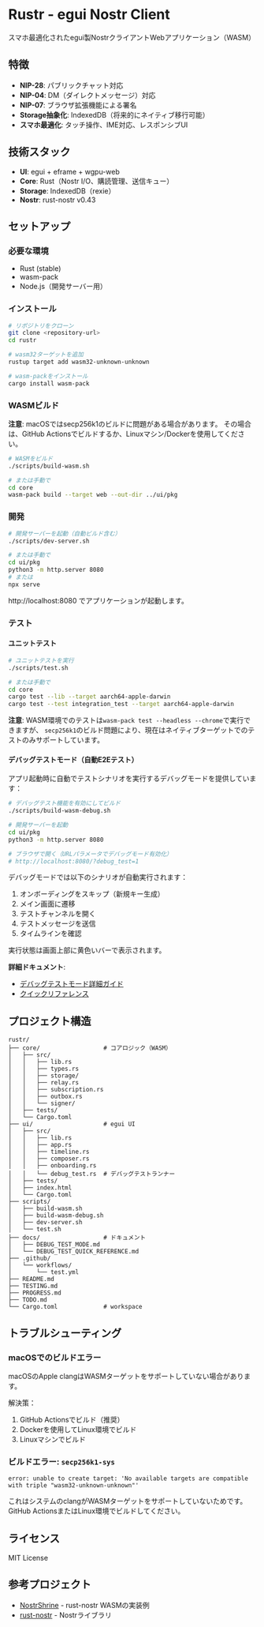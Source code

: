 # Rustr - egui Nostr Client

スマホ最適化されたegui製NostrクライアントWebアプリケーション（WASM）

## 特徴

- **NIP-28**: パブリックチャット対応
- **NIP-04**: DM（ダイレクトメッセージ）対応
- **NIP-07**: ブラウザ拡張機能による署名
- **Storage抽象化**: IndexedDB（将来的にネイティブ移行可能）
- **スマホ最適化**: タッチ操作、IME対応、レスポンシブUI

## 技術スタック

- **UI**: egui + eframe + wgpu-web
- **Core**: Rust（Nostr I/O、購読管理、送信キュー）
- **Storage**: IndexedDB（rexie）
- **Nostr**: rust-nostr v0.43

## セットアップ

### 必要な環境

- Rust (stable)
- wasm-pack
- Node.js（開発サーバー用）

### インストール

```bash
# リポジトリをクローン
git clone <repository-url>
cd rustr

# wasm32ターゲットを追加
rustup target add wasm32-unknown-unknown

# wasm-packをインストール
cargo install wasm-pack
```

### WASMビルド

**注意**: macOSではsecp256k1のビルドに問題がある場合があります。
その場合は、GitHub Actionsでビルドするか、Linuxマシン/Dockerを使用してください。

```bash
# WASMをビルド
./scripts/build-wasm.sh

# または手動で
cd core
wasm-pack build --target web --out-dir ../ui/pkg
```

### 開発

```bash
# 開発サーバーを起動（自動ビルド含む）
./scripts/dev-server.sh

# または手動で
cd ui/pkg
python3 -m http.server 8080
# または
npx serve
```

http://localhost:8080 でアプリケーションが起動します。

### テスト

#### ユニットテスト

```bash
# ユニットテストを実行
./scripts/test.sh

# または手動で
cd core
cargo test --lib --target aarch64-apple-darwin
cargo test --test integration_test --target aarch64-apple-darwin
```

**注意**: WASM環境でのテストは`wasm-pack test --headless --chrome`で実行できますが、
`secp256k1`のビルド問題により、現在はネイティブターゲットでのテストのみサポートしています。

#### デバッグテストモード（自動E2Eテスト）

アプリ起動時に自動でテストシナリオを実行するデバッグモードを提供しています：

```bash
# デバッグテスト機能を有効にしてビルド
./scripts/build-wasm-debug.sh

# 開発サーバーを起動
cd ui/pkg
python3 -m http.server 8080

# ブラウザで開く（URLパラメータでデバッグモード有効化）
# http://localhost:8080/?debug_test=1
```

デバッグモードでは以下のシナリオが自動実行されます：
1. オンボーディングをスキップ（新規キー生成）
2. メイン画面に遷移
3. テストチャンネルを開く
4. テストメッセージを送信
5. タイムラインを確認

実行状態は画面上部に黄色いバーで表示されます。

**詳細ドキュメント**:
- [デバッグテストモード詳細ガイド](docs/DEBUG_TEST_MODE.md)
- [クイックリファレンス](docs/DEBUG_TEST_QUICK_REFERENCE.md)

## プロジェクト構造

```
rustr/
├── core/                  # コアロジック（WASM）
│   ├── src/
│   │   ├── lib.rs
│   │   ├── types.rs
│   │   ├── storage/
│   │   ├── relay.rs
│   │   ├── subscription.rs
│   │   ├── outbox.rs
│   │   └── signer/
│   ├── tests/
│   └── Cargo.toml
├── ui/                    # egui UI
│   ├── src/
│   │   ├── lib.rs
│   │   ├── app.rs
│   │   ├── timeline.rs
│   │   ├── composer.rs
│   │   ├── onboarding.rs
│   │   └── debug_test.rs  # デバッグテストランナー
│   ├── tests/
│   ├── index.html
│   └── Cargo.toml
├── scripts/
│   ├── build-wasm.sh
│   ├── build-wasm-debug.sh
│   ├── dev-server.sh
│   └── test.sh
├── docs/                  # ドキュメント
│   ├── DEBUG_TEST_MODE.md
│   └── DEBUG_TEST_QUICK_REFERENCE.md
├── .github/
│   └── workflows/
│       └── test.yml
├── README.md
├── TESTING.md
├── PROGRESS.md
├── TODO.md
└── Cargo.toml             # workspace
```

## トラブルシューティング

### macOSでのビルドエラー

macOSのApple clangはWASMターゲットをサポートしていない場合があります。

解決策：
1. GitHub Actionsでビルド（推奨）
2. Dockerを使用してLinux環境でビルド
3. Linuxマシンでビルド

### ビルドエラー: `secp256k1-sys`

```
error: unable to create target: 'No available targets are compatible with triple "wasm32-unknown-unknown"'
```

これはシステムのclangがWASMターゲットをサポートしていないためです。
GitHub ActionsまたはLinux環境でビルドしてください。

## ライセンス

MIT License

## 参考プロジェクト

- [NostrShrine](https://github.com/kojira/NostrShrine) - rust-nostr WASMの実装例
- [rust-nostr](https://github.com/rust-nostr/nostr) - Nostrライブラリ

